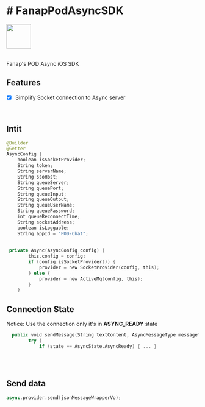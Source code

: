 # # FanapPodAsyncSDK

<img src="https://gitlab.com/hamed8080/fanappodasyncsdk/-/raw/gl-pages/.docs/favicon.svg"  width="64" height="64">
<br />
<br />

Fanap's POD Async iOS SDK

## Features

- [x] Simplify Socket connection to Async server

<br />

## Intit

```swift
@Builder
@Getter
AsyncConfig {
    boolean isSocketProvider;
    String token;
    String serverName;
    String ssoHost;
    String queueServer;
    String queuePort;
    String queueInput;
    String queueOutput;
    String queueUserName;
    String queuePassword;
    int queueReconnectTime;
    String socketAddress;
    boolean isLoggable;
    String appId = "POD-Chat";
    
    
 private Async(AsyncConfig config) {
        this.config = config;
        if (config.isSocketProvider()) {
            provider = new SocketProvider(config, this);
        } else {
            provider = new ActiveMq(config, this);
        }
    }        
```

## Connection State

Notice: Use the connection only it's in <b>ASYNC_READY</b> state

```swift
  public void sendMessage(String textContent, AsyncMessageType messageType) {
        try {
            if (state == AsyncState.AsyncReady) { ... }
```

<br/>
<br/>

## Send data

```swift
async.provider.send(jsonMessageWrapperVo);
```

<br/>
<br/>
